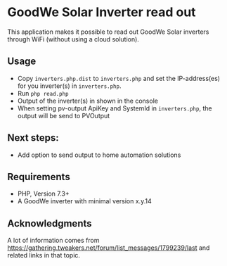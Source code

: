 # GoodWe Solar Inverter read out

This application makes it possible to read out GoodWe Solar inverters through WiFi (without using a cloud solution).

## Usage
- Copy `inverters.php.dist` to `inverters.php` and set the IP-address(es) for you inverter(s) in `inverters.php`.
- Run `php read.php`
- Output of the inverter(s) in shown in the console
- When setting pv-output ApiKey and SystemId in `inverters.php`, the output will be send to PVOutput

## Next steps:
- Add option to send output to home automation solutions

## Requirements
- PHP, Version 7.3+
- A GoodWe inverter with minimal version x.y.14

## Acknowledgments 
A lot of information comes from https://gathering.tweakers.net/forum/list_messages/1799239/last and related links in that topic.
